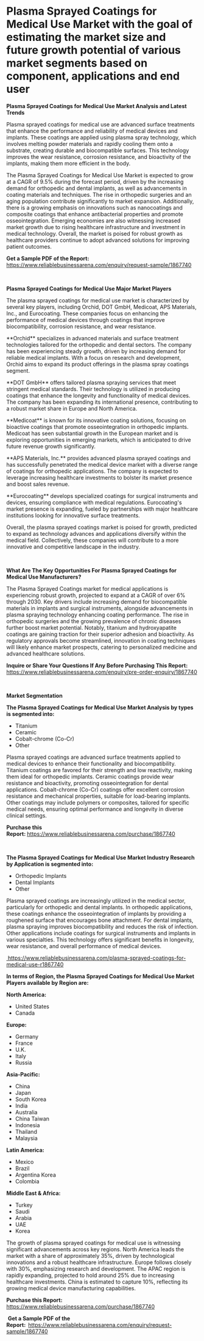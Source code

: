 <p><h1>Plasma Sprayed Coatings for Medical Use Market with the goal of estimating the market size and future growth potential of various market segments based on component, applications and end user</h1></p><p><strong>Plasma Sprayed Coatings for Medical Use Market Analysis and Latest Trends</strong></p>
<p><p>Plasma sprayed coatings for medical use are advanced surface treatments that enhance the performance and reliability of medical devices and implants. These coatings are applied using plasma spray technology, which involves melting powder materials and rapidly cooling them onto a substrate, creating durable and biocompatible surfaces. This technology improves the wear resistance, corrosion resistance, and bioactivity of the implants, making them more efficient in the body.</p><p>The Plasma Sprayed Coatings for Medical Use Market is expected to grow at a CAGR of 9.5% during the forecast period, driven by the increasing demand for orthopedic and dental implants, as well as advancements in coating materials and techniques. The rise in orthopedic surgeries and an aging population contribute significantly to market expansion. Additionally, there is a growing emphasis on innovations such as nanocoatings and composite coatings that enhance antibacterial properties and promote osseointegration. Emerging economies are also witnessing increased market growth due to rising healthcare infrastructure and investment in medical technology. Overall, the market is poised for robust growth as healthcare providers continue to adopt advanced solutions for improving patient outcomes.</p></p>
<p><strong>Get a Sample PDF of the Report:&nbsp;</strong> <a href="https://www.reliablebusinessarena.com/enquiry/request-sample/1867740?utm_campaign=3193&utm_medium=2&utm_source=Github&utm_content=ia&utm_term=19042025&utm_id=plasma-sprayed-coatings-for-medical-use">https://www.reliablebusinessarena.com/enquiry/request-sample/1867740</a></p>
<p>&nbsp;</p>
<p><strong>Plasma Sprayed Coatings for Medical Use Major Market Players</strong></p>
<p><p>The plasma sprayed coatings for medical use market is characterized by several key players, including Orchid, DOT GmbH, Medicoat, APS Materials, Inc., and Eurocoating. These companies focus on enhancing the performance of medical devices through coatings that improve biocompatibility, corrosion resistance, and wear resistance.</p><p>**Orchid** specializes in advanced materials and surface treatment technologies tailored for the orthopedic and dental sectors. The company has been experiencing steady growth, driven by increasing demand for reliable medical implants. With a focus on research and development, Orchid aims to expand its product offerings in the plasma spray coatings segment.</p><p>**DOT GmbH** offers tailored plasma spraying services that meet stringent medical standards. Their technology is utilized in producing coatings that enhance the longevity and functionality of medical devices. The company has been expanding its international presence, contributing to a robust market share in Europe and North America.</p><p>**Medicoat** is known for its innovative coating solutions, focusing on bioactive coatings that promote osseointegration in orthopedic implants. Medicoat has seen substantial growth in the European market and is exploring opportunities in emerging markets, which is anticipated to drive future revenue growth significantly.</p><p>**APS Materials, Inc.** provides advanced plasma sprayed coatings and has successfully penetrated the medical device market with a diverse range of coatings for orthopedic applications. The company is expected to leverage increasing healthcare investments to bolster its market presence and boost sales revenue.</p><p>**Eurocoating** develops specialized coatings for surgical instruments and devices, ensuring compliance with medical regulations. Eurocoating's market presence is expanding, fueled by partnerships with major healthcare institutions looking for innovative surface treatments.</p><p>Overall, the plasma sprayed coatings market is poised for growth, predicted to expand as technology advances and applications diversify within the medical field. Collectively, these companies will contribute to a more innovative and competitive landscape in the industry.</p></p>
<p>&nbsp;</p>
<p><strong>What Are The Key Opportunities For Plasma Sprayed Coatings for Medical Use Manufacturers?</strong></p>
<p><p>The Plasma Sprayed Coatings market for medical applications is experiencing robust growth, projected to expand at a CAGR of over 6% through 2030. Key drivers include increasing demand for biocompatible materials in implants and surgical instruments, alongside advancements in plasma spraying technology enhancing coating performance. The rise in orthopedic surgeries and the growing prevalence of chronic diseases further boost market potential. Notably, titanium and hydroxyapatite coatings are gaining traction for their superior adhesion and bioactivity. As regulatory approvals become streamlined, innovation in coating techniques will likely enhance market prospects, catering to personalized medicine and advanced healthcare solutions.</p></p>
<p><strong>Inquire or Share Your Questions If Any Before Purchasing This Report:</strong> <a href="https://www.reliablebusinessarena.com/enquiry/pre-order-enquiry/1867740?utm_campaign=3193&utm_medium=2&utm_source=Github&utm_content=ia&utm_term=19042025&utm_id=plasma-sprayed-coatings-for-medical-use">https://www.reliablebusinessarena.com/enquiry/pre-order-enquiry/1867740</a></p>
<p>&nbsp;</p>
<p><strong>Market Segmentation</strong></p>
<p><strong>The Plasma Sprayed Coatings for Medical Use Market Analysis by types is segmented into:</strong></p>
<p><ul><li>Titanium</li><li>Ceramic</li><li>Cobalt-chrome (Co-Cr)</li><li>Other</li></ul></p>
<p><p>Plasma sprayed coatings are advanced surface treatments applied to medical devices to enhance their functionality and biocompatibility. Titanium coatings are favored for their strength and low reactivity, making them ideal for orthopedic implants. Ceramic coatings provide wear resistance and bioactivity, promoting osseointegration for dental applications. Cobalt-chrome (Co-Cr) coatings offer excellent corrosion resistance and mechanical properties, suitable for load-bearing implants. Other coatings may include polymers or composites, tailored for specific medical needs, ensuring optimal performance and longevity in diverse clinical settings.</p></p>
<p><strong>Purchase this Report:&nbsp;</strong><a href="https://www.reliablebusinessarena.com/purchase/1867740?utm_campaign=3193&utm_medium=2&utm_source=Github&utm_content=ia&utm_term=19042025&utm_id=plasma-sprayed-coatings-for-medical-use">https://www.reliablebusinessarena.com/purchase/1867740</a></p>
<p>&nbsp;</p>
<p><strong>The Plasma Sprayed Coatings for Medical Use Market Industry Research by Application is segmented into:</strong></p>
<p><ul><li>Orthopedic Implants</li><li>Dental Implants</li><li>Other</li></ul></p>
<p><p>Plasma sprayed coatings are increasingly utilized in the medical sector, particularly for orthopedic and dental implants. In orthopedic applications, these coatings enhance the osseointegration of implants by providing a roughened surface that encourages bone attachment. For dental implants, plasma spraying improves biocompatibility and reduces the risk of infection. Other applications include coatings for surgical instruments and implants in various specialties. This technology offers significant benefits in longevity, wear resistance, and overall performance of medical devices.</p></p>
<p><a href="https://www.reliablebusinessarena.com/plasma-sprayed-coatings-for-medical-use-r1867740?utm_campaign=3193&utm_medium=2&utm_source=Github&utm_content=ia&utm_term=19042025&utm_id=plasma-sprayed-coatings-for-medical-use">&nbsp;https://www.reliablebusinessarena.com/plasma-sprayed-coatings-for-medical-use-r1867740</a></p>
<p><strong>In terms of Region, the Plasma Sprayed Coatings for Medical Use Market Players available by Region are:</strong></p>
<p>
    <p> <strong> North America: </strong>
        <ul>
            <li>United States</li>
            <li>Canada</li>
        </ul>
        </p> 
    <p> <strong> Europe: </strong>
        <ul>
            <li>Germany</li>
            <li>France</li>
            <li>U.K.</li>
            <li>Italy</li>
            <li>Russia</li>
        </ul>
        </p> 
    <p> <strong> Asia-Pacific: </strong>
        <ul>
            <li>China</li>
            <li>Japan</li>
            <li>South Korea</li>
            <li>India</li>
            <li>Australia</li>
            <li>China Taiwan</li>
            <li>Indonesia</li>
            <li>Thailand</li>
            <li>Malaysia</li>
        </ul>
        </p> 
    <p> <strong> Latin America: </strong>
        <ul>
            <li>Mexico</li>
            <li>Brazil</li>
            <li>Argentina Korea</li>
            <li>Colombia</li>
        </ul>
        </p> 
    <p> <strong> Middle East & Africa: </strong>
        <ul>
            <li>Turkey</li>
            <li>Saudi</li>
            <li>Arabia</li>
            <li>UAE</li>
            <li>Korea</li>
        </ul>
    </p>
    </p>
<p><p>The growth of plasma sprayed coatings for medical use is witnessing significant advancements across key regions. North America leads the market with a share of approximately 35%, driven by technological innovations and a robust healthcare infrastructure. Europe follows closely with 30%, emphasizing research and development. The APAC region is rapidly expanding, projected to hold around 25% due to increasing healthcare investments. China is estimated to capture 10%, reflecting its growing medical device manufacturing capabilities.</p></p>
<p><strong>Purchase this Report: </strong><a href="https://www.reliablebusinessarena.com/purchase/1867740?utm_campaign=3193&utm_medium=2&utm_source=Github&utm_content=ia&utm_term=19042025&utm_id=plasma-sprayed-coatings-for-medical-use">https://www.reliablebusinessarena.com/purchase/1867740</a></p>
<p>&nbsp;<strong>Get a Sample PDF of the Report:&nbsp;&nbsp;</strong><a href="https://www.reliablebusinessarena.com/enquiry/request-sample/1867740?utm_campaign=3193&utm_medium=2&utm_source=Github&utm_content=ia&utm_term=19042025&utm_id=plasma-sprayed-coatings-for-medical-use">https://www.reliablebusinessarena.com/enquiry/request-sample/1867740</a></p>
<p><strong></strong></p>
<p><p></p><p></p><p></p></p>